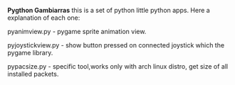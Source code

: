 __Pygthon Gambiarras__
this is a set of python little python apps. Here a explanation of each one:

pyanimview.py - pygame sprite animation view.

pyjoystickview.py - show button pressed on connected joystick which the pygame library.

pypacsize.py - specific tool,works only with arch linux distro, get size of all installed packets.
